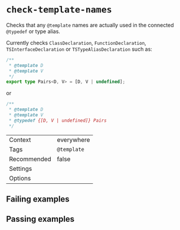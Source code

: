 # `check-template-names`

Checks that any `@template` names are actually used in the connected
`@typedef` or type alias.

Currently checks `ClassDeclaration`, `FunctionDeclaration`,
`TSInterfaceDeclaration` or `TSTypeAliasDeclaration` such as:

```ts
/**
 * @template D
 * @template V
 */
export type Pairs<D, V> = [D, V | undefined];
```

or

```js
/**
 * @template D
 * @template V
 * @typedef {[D, V | undefined]} Pairs
 */
```

|||
|---|---|
|Context|everywhere|
|Tags|`@template`|
|Recommended|false|
|Settings||
|Options||

## Failing examples

<!-- assertions-failing checkTemplateNames -->

## Passing examples

<!-- assertions-passing checkTemplateNames -->
